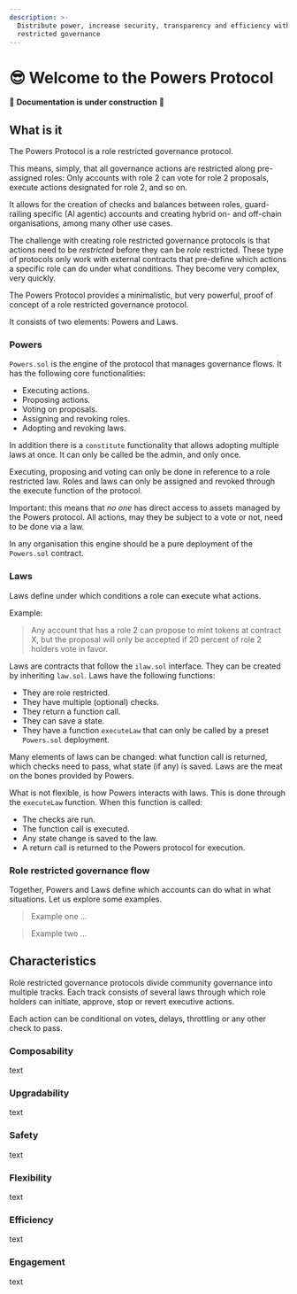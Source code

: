 ```yaml
---
description: >-
  Distribute power, increase security, transparency and efficiency with role
  restricted governance
---
```


# 😎 Welcome to the Powers Protocol

🚧 **Documentation is under construction** 🚧

## What is it

The Powers Protocol is a role restricted governance protocol. 

This means, simply, that all governance actions are restricted along pre-assigned roles: Only accounts with role 2 can vote for role 2 proposals, execute actions designated for role 2, and so on.    

It allows for the creation of checks and balances between roles, guard-railing specific (AI agentic) accounts and creating hybrid on- and off-chain organisations, among many other use cases.  

The challenge with creating role restricted governance protocols is that actions need to be *restricted* before they can be *role* restricted. These type of protocols only work with external contracts that pre-define which actions a specific role can do under what conditions. They become very complex, very quickly.      

The Powers Protocol provides a minimalistic, but very powerful, proof of concept of a role restricted governance protocol. 

It consists of two elements: Powers and Laws.  

### Powers

`Powers.sol` is the engine of the protocol that manages governance flows. It has the following core functionalities:

* Executing actions.
* Proposing actions. 
* Voting on proposals. 
* Assigning and revoking roles. 
* Adopting and revoking laws. 

In addition there is a `constitute` functionality that allows adopting multiple laws at once. It can only be called be the admin, and only once.   

Executing, proposing and voting can only be done in reference to a role restricted law. Roles and laws can only be assigned and revoked through the execute function of the protocol.

Important: this means that *no one* has direct access to assets managed by the Powers protocol. All actions, may they be subject to a vote or not, need to be done via a law.   

In any organisation this engine should be a pure deployment of the `Powers.sol` contract. 

### Laws

Laws define under which conditions a role can execute what actions.

Example: 
> Any account that has a role 2 can propose to mint tokens at contract X, but the proposal will only be accepted if 20 percent of role 2 holders vote in favor.

Laws are contracts that follow the `ilaw.sol` interface. They can be created by inheriting `law.sol`. Laws have the following functions:

* They are role restricted. 
* They have multiple (optional) checks.
* They return a function call.
* They can save a state.
* They have a function `executeLaw` that can only be called by a preset `Powers.sol` deployment. 

Many elements of laws can be changed: what function call is returned, which checks need to pass, what state (if any) is saved. Laws are the meat on the bones provided by Powers. 

What is not flexible, is how Powers interacts with laws. This is done through the `executeLaw` function. When this function is called: 
* The checks are run. 
* The function call is executed.
* Any state change is saved to the law. 
* A return call is returned to the Powers protocol for execution.

### Role restricted governance flow 

Together, Powers and Laws define which accounts can do what in what situations. Let us explore some examples. 

> Example one ... 

> Example two ... 


## Characteristics

Role restricted governance protocols divide community governance into multiple tracks. Each track consists of several laws through which role holders can initiate, approve, stop or revert executive actions.

Each action can be conditional on votes, delays, throttling or any other check to pass.

### Composability

text

### Upgradability

text

### Safety

text

### Flexibility

text

### Efficiency

text

### Engagement

text



